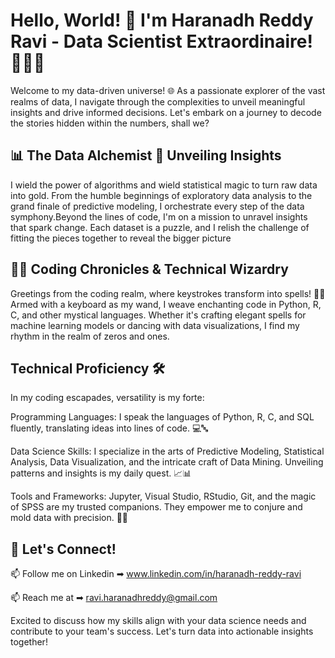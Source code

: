 # Hello, World! 👋 I'm Haranadh Reddy Ravi - Data Scientist Extraordinaire! 🚀👨‍💻

Welcome to my data-driven universe! 🌐 As a passionate explorer of the vast realms of data, I navigate through the complexities to unveil meaningful insights and drive informed decisions. Let's embark on a journey to decode the stories hidden within the numbers, shall we?

## 📊 The Data Alchemist 🌟 Unveiling Insights

I wield the power of algorithms and wield statistical magic to turn raw data into gold. From the humble beginnings of exploratory data analysis to the grand finale of predictive modeling, I orchestrate every step of the data symphony.Beyond the lines of code, I'm on a mission to unravel insights that spark change. Each dataset is a puzzle, and I relish the challenge of fitting the pieces together to reveal the bigger picture

## 👨‍💻 Coding Chronicles & Technical Wizardry

Greetings from the coding realm, where keystrokes transform into spells! 🧙✨ Armed with a keyboard as my wand, I weave enchanting code in Python, R, C, and other mystical languages. Whether it's crafting elegant spells for machine learning models or dancing with data visualizations, I find my rhythm in the realm of zeros and ones.

## Technical Proficiency 🛠️

In my coding escapades, versatility is my forte:

Programming Languages: I speak the languages of Python, R, C, and SQL fluently, translating ideas into lines of code. 💻🔤

Data Science Skills: I specialize in the arts of Predictive Modeling, Statistical Analysis, Data Visualization, and the intricate craft of Data Mining. Unveiling patterns and insights is my daily quest. 📈📊

Tools and Frameworks: Jupyter, Visual Studio, RStudio, Git, and the magic of SPSS are my trusted companions. They empower me to conjure and mold data with precision. 🔧🧙



## 🌈 Let's Connect!

  📫 Follow me on Linkedin ➡︎ www.linkedin.com/in/haranadh-reddy-ravi

  
  
  📫 Reach me at ➡︎ ravi.haranadhreddy@gmail.com

Excited to discuss how my skills align with your data science needs and contribute to your team's success. Let's turn data into actionable insights together!


<!--
**Haranadhreddy/Haranadhreddy** is a ✨ _special_ ✨ repository because its `README.md` (this file) appears on your GitHub profile.

Here are some ideas to get you started:

- 🔭 I’m currently working on ...
- 🌱 I’m currently learning ...
- 👯 I’m looking to collaborate on ...
- 🤔 I’m looking for help with ...
- 💬 Ask me about ...
- 📫 How to reach me: ...
- 😄 Pronouns: ...
- ⚡ Fun fact: ...
-->
